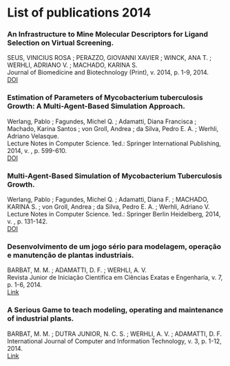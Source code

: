 # List of publications 2014

###  An Infrastructure to Mine Molecular Descriptors for Ligand Selection on Virtual Screening.
SEUS, VINICIUS ROSA ; PERAZZO, GIOVANNI XAVIER ; WINCK, ANA T. ; WERHLI, ADRIANO V. ; MACHADO, KARINA S.<br />
Journal of Biomedicine and Biotechnology (Print), v. 2014, p. 1-9, 2014.<br />
[DOI](http://dx.doi.org/10.1155/2014/325959)

### Estimation of Parameters of Mycobacterium tuberculosis Growth: A Multi-Agent-Based Simulation Approach.
Werlang, Pablo ; Fagundes, Michel Q. ; Adamatti, Diana Francisca ; Machado, Karina Santos ; von Groll, Andrea ; da Silva, Pedro E. A. ; Werhli, Adriano Velasque.<br />
Lecture Notes in Computer Science. 1ed.: Springer International Publishing, 2014, v. , p. 599-610.<br />
[DOI](https://link.springer.com/chapter/10.1007%2F978-3-319-12027-0_48)

### Multi-Agent-Based Simulation of Mycobacterium Tuberculosis Growth.
Werlang, Pablo ; Fagundes, Michel Q. ; Adamatti, Diana F. ; MACHADO, KARINA S. ; von Groll, Andrea ; da Silva, Pedro E. A. ; Werhli, Adriano V.<br />
Lecture Notes in Computer Science. 1ed.: Springer Berlin Heidelberg, 2014, v. , p. 131-142.<br />
[DOI](https://link.springer.com/chapter/10.1007%2F978-3-642-54783-6_9)

###  Desenvolvimento de um jogo sério para modelagem, operação e manutenção de plantas industriais.
BARBAT, M. M. ; ADAMATTI, D. F. ; WERHLI, A. V.<br />
Revista Junior de Iniciação Científica em Ciências Exatas e Engenharia, v. 7, p. 1-6, 2014.<br />
[Link](http://repositorio.furg.br/handle/1/4755)

### A Serious Game to teach modeling, operating and maintenance of industrial plants.
BARBAT, M. M. ; DUTRA JUNIOR, N. C. S. ; WERHLI, A. V. ; ADAMATTI, D. F.<br />
International Journal of Computer and Information Technology, v. 3, p. 1-12, 2014.<br />
[Link](http://www.repositorio.furg.br/handle/1/4756)
